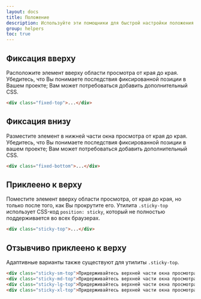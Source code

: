 ```yaml
---
layout: docs
title: Положение
description: Используйте эти помощники для быстрой настройки положения элемента.
group: helpers
toc: true
---
```


## Фиксация вверху

Расположите элемент вверху области просмотра от края до края. Убедитесь, что Вы понимаете последствия фиксированной позиции в Вашем проекте; Вам может потребоваться добавить дополнительный CSS.

```html
<div class="fixed-top">...</div>
```

## Фиксация внизу

Разместите элемент в нижней части окна просмотра от края до края. Убедитесь, что Вы понимаете последствия фиксированной позиции в вашем проекте; Вам может потребоваться добавить дополнительный CSS.

```html
<div class="fixed-bottom">...</div>
```

## Приклеено к верху

Поместите элемент вверху области просмотра, от края до края, но только после того, как Вы прокрутите его. Утилита `.sticky-top` использует CSS-код `position: sticky`, который не полностью поддерживается во всех браузерах.

```html
<div class="sticky-top">...</div>
```

## Отзывчиво приклеено к верху

Адаптивные варианты также существуют для утилиты `.sticky-top`.

```html
<div class="sticky-sm-top">Придерживайтесь верхней части окна просмотра размером SM (маленький) или шире</div>
<div class="sticky-md-top">Придерживайтесь верхней части окна просмотра размером MD (средний) или шире</div>
<div class="sticky-lg-top">Придерживайтесь верхней части окна просмотра размером LG (большой) или шире</div>
<div class="sticky-xl-top">Придерживайтесь верхней части окна просмотра размером XL (очень большой) или шире</div>
```
